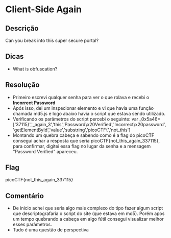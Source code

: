 # Client-Side Again

## Descrição
Can you break into this super secure portal?

## Dicas
* What is obfuscation?

## Resolução
* Primeiro escrevi qualquer senha para ver o que rolava e recebi o **Incorrect Password**
* Após isso, dei um inspecionar elemento e vi que havia uma função chamada md5.js e logo abaixo havia o script que estava sendo utilizado. 
* Verificando os parâmetros do script percebi o seguinte:  var _0x5a46=['37115}','_again_3','this','Password\x20Verified','Incorrect\x20password','getElementById','value','substring','picoCTF{','not_this']
* Montando um quebra cabeça e sabendo como é a flag do picoCTF consegui achar a resposta que seria picoCTF{not_this_again_337115}, para confirmar, digitei essa flag no lugar da senha e a mensagem "Password Verified" apareceu.


## Flag
picoCTF{not_this_again_337115}

## Comentário 
* De inicio achei que seria algo mais complexo do tipo fazer algum script que descriptografaria o script do site (que estava em md5). Porém apos um tempo quebrando a cabeça em algo fútil consegui visualizar melhor esses parâmetros.
* Tudo é uma questão de perspectiva
